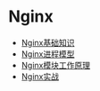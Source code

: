 # Nginx

* [Nginx基础知识](/nginx/nginxji-chu-zhi-shi.md)
* [Nginx进程模型](/nginx/nginxjin-cheng-mo-xing.md)
* [Nginx模块工作原理](/nginx/nginxmo-kuai-gong-zuo-yuan-li.md)
* [Nginx实战](/nginx/nginxshi-zhan.md)



